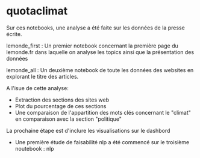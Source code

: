 # quotaclimat

Sur ces notebooks, une analyse a été faite sur les données de la presse écrite.

lemonde_first : Un premier notebook concernant la première page du lemonde.fr dans laquelle on analyse les topics ainsi que la présentation des données

lemonde_all : Un deuxième notebook de toute les données des websites en explorant le titre des articles.

A l'isue de cette analyse:
- Extraction des sections des sites web
- Plot du pourcentage de ces sections
- Une comparaison de l'appartition des mots clés concernant le "climat" en comparaison avec la section "politique"

La prochaine étape est d'inclure les visualisations sur le dashbord

- Une première étude de faisabilité nlp a été commencé sur le troisième noutebook : nlp
